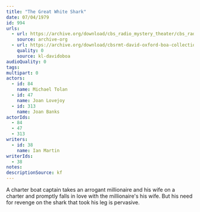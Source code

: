 ```yaml
---
title: "The Great White Shark"
date: 07/04/1979
id: 994
urls: 
  - url: https://archive.org/download/cbs_radio_mystery_theater/cbs_radio_mystery_theater-0951-1000.zip/cbs_radio_mystery_theater-0951-1000%2Fcbsrmt_0994_the_great_white_shark.mp3
    source: archive-org
  - url: https://archive.org/download/cbsrmt-david-oxford-boa-collection/CBSRMT-790704-0994-The-Great-White-Shark-(128-48)_WBBM-JE-{BoA}.mp3
    quality: 0
    source: kl-davidoboa
audioQuality: 0
tags: 
multipart: 0
actors:  
  - id: 84
    name: Michael Tolan  
  - id: 47
    name: Joan Lovejoy  
  - id: 313
    name: Joan Banks
actorIds:  
  - 84  
  - 47  
  - 313
writers:  
  - id: 38
    name: Ian Martin
writerIds:  
  - 38
notes: 
descriptionSource: kf
---
```

A charter boat captain takes an arrogant millionaire and his wife on a charter and promptly falls in love with the millionaire's his wife. But his need for revenge on the shark that took his leg is pervasive.